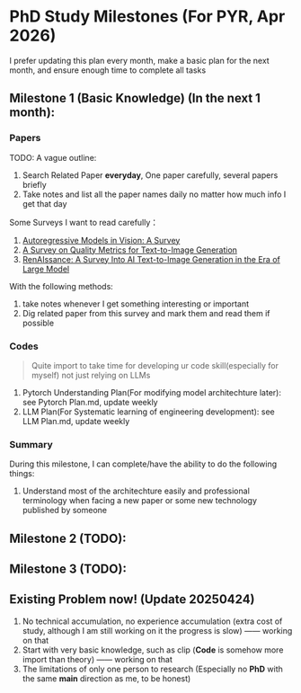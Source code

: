 # PhD Study Milestones (For PYR, Apr 2026)

I prefer updating this plan every month, make a basic plan for the next month, and ensure enough time to complete all tasks


## Milestone 1 (Basic Knowledge) (In the next 1 month):


### Papers

TODO: A vague outline:

1. Search Related Paper **everyday**, One paper carefully, several papers briefly
2. Take notes and list all the paper names daily no matter how much info I get that day


Some Surveys I want to read carefully：
1. [Autoregressive Models in Vision: A Survey](https://arxiv.org/abs/2411.05902)
2. [A Survey on Quality Metrics for Text-to-Image Generation](https://arxiv.org/abs/2403.11821)
3. [RenAIssance: A Survey Into AI Text-to-Image Generation in the Era of Large Model](https://ieeexplore.ieee.org/abstract/document/10817489)

With the following methods:
1. take notes whenever I get something interesting or important
2. Dig related paper from this survey and mark them and read them if possible


### Codes

> Quite import to take time for developing ur code skill(especially for myself) not just relying on LLMs 

1. Pytorch Understanding Plan(For modifying model architechture later): see Pytorch Plan.md, update weekly
2. LLM Plan(For Systematic learning of engineering development): see LLM Plan.md, update weekly


### Summary

During this milestone, I can complete/have the ability to do the following things:

1. Understand most of the architechture easily and professional terminology when facing a new paper or some new technology published by someone

## Milestone 2 (TODO):



## Milestone 3 (TODO):



## Existing Problem now! (Update 20250424)

1. No technical accumulation, no experience accumulation (extra cost of study, although I am still working on it the progress is slow) —— working on that
2. Start with very basic knowledge, such as clip (**Code** is somehow more import than theory) —— working on that
3. The limitations of only one person to research (Especially no **PhD** with the same **main** direction as me, to be honest)